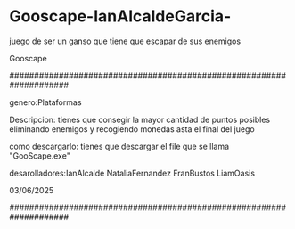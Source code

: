 # Gooscape-IanAlcaldeGarcia-
juego de ser un ganso que tiene que escapar de sus enemigos



Gooscape

####################################################################

genero:Plataformas 

Descripcion: tienes que consegir la mayor cantidad de puntos posibles eliminando enemigos y recogiendo monedas asta el final del juego

como descargarlo: tienes que descargar el file que se llama "GooScape.exe"

desarolladores:IanAlcalde NataliaFernandez FranBustos LiamOasis

03/06/2025

####################################################################
